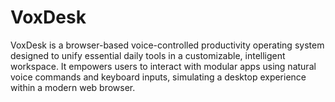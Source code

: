 # VoxDesk
VoxDesk is a browser-based voice-controlled productivity operating system designed to unify essential daily tools in a customizable, intelligent workspace. It empowers users to interact with modular apps using natural voice commands and keyboard inputs, simulating a desktop experience within a modern web browser.
